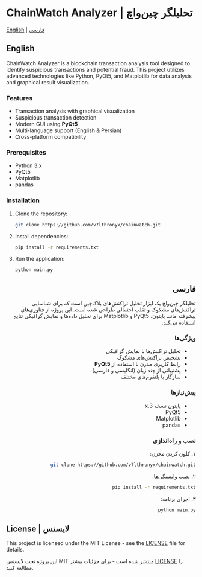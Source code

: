# ChainWatch Analyzer | تحلیلگر چین‌واچ

[English](#english) | [فارسی](#persian)

<div dir="ltr">

## <a name="english"></a>English

ChainWatch Analyzer is a blockchain transaction analysis tool designed to identify suspicious transactions and potential fraud. This project utilizes advanced technologies like Python, PyQt5, and Matplotlib for data analysis and graphical result visualization.

### Features

- Transaction analysis with graphical visualization
- Suspicious transaction detection
- Modern GUI using **PyQt5**
- Multi-language support (English & Persian)
- Cross-platform compatibility

### Prerequisites

- Python 3.x
- PyQt5
- Matplotlib
- pandas

### Installation

1. Clone the repository:
   ```bash
   git clone https://github.com/v7lthronyx/chainwatch.git
   ```

2. Install dependencies:
   ```bash
   pip install -r requirements.txt
   ```

3. Run the application:
   ```bash
   python main.py
   ```

</div>

<div dir="rtl">

## <a name="persian"></a>فارسی

تحلیلگر چین‌واچ یک ابزار تحلیل تراکنش‌های بلاک‌چین است که برای شناسایی تراکنش‌های مشکوک و تقلب احتمالی طراحی شده است. این پروژه از فناوری‌های پیشرفته مانند پایتون، PyQt5 و Matplotlib برای تحلیل داده‌ها و نمایش گرافیکی نتایج استفاده می‌کند.

### ویژگی‌ها

- تحلیل تراکنش‌ها با نمایش گرافیکی
- تشخیص تراکنش‌های مشکوک
- رابط کاربری مدرن با استفاده از **PyQt5**
- پشتیبانی از چند زبان (انگلیسی و فارسی)
- سازگار با پلتفرم‌های مختلف

### پیش‌نیازها

- پایتون نسخه 3.x
- PyQt5
- Matplotlib
- pandas

### نصب و راه‌اندازی

۱. کلون کردن مخزن:
   ```bash
   git clone https://github.com/v7lthronyx/chainwatch.git
   ```

۲. نصب وابستگی‌ها:
   ```bash
   pip install -r requirements.txt
   ```

۳. اجرای برنامه:
   ```bash
   python main.py
   ```

</div>

## License | لایسنس

This project is licensed under the MIT License - see the [LICENSE](LICENSE) file for details.

این پروژه تحت لایسنس MIT منتشر شده است - برای جزئیات بیشتر [LICENSE](LICENSE) را مطالعه کنید.
